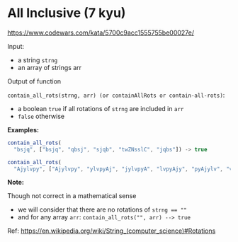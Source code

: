 # All Inclusive (7 kyu)

https://www.codewars.com/kata/5700c9acc1555755be00027e/

Input:

* a string `strng`
* an array of strings arr

Output of function

`contain_all_rots(strng, arr) (or containAllRots or contain-all-rots)`:

* a boolean `true` if all rotations of `strng` are included in `arr`
* `false` otherwise

**Examples:**

```js
contain_all_rots(
  "bsjq", ["bsjq", "qbsj", "sjqb", "twZNsslC", "jqbs"]) -> true

contain_all_rots(
  "Ajylvpy", ["Ajylvpy", "ylvpyAj", "jylvpyA", "lvpyAjy", "pyAjylv", "vpyAjyl", "ipywee"]) -> false)
```

**Note:**

Though not correct in a mathematical sense

* we will consider that there are no rotations of `strng == ""`
* and for any array `arr`: `contain_all_rots("", arr) --> true`

Ref: <https://en.wikipedia.org/wiki/String_(computer_science)#Rotations>
